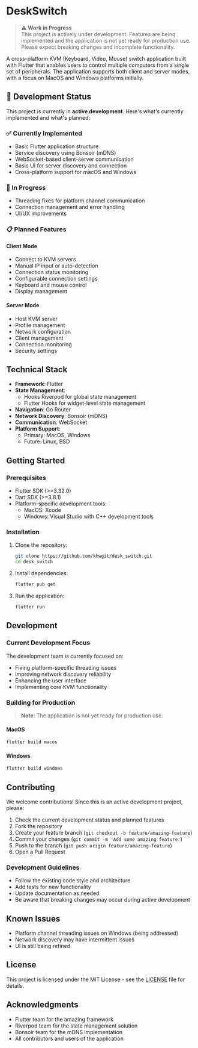 # DeskSwitch

> **⚠️ Work in Progress**  
> This project is actively under development. Features are being implemented and the application is not yet ready for production use. Please expect breaking changes and incomplete functionality.

A cross-platform KVM (Keyboard, Video, Mouse) switch application built with Flutter that enables users to control multiple computers from a single set of peripherals. The application supports both client and server modes, with a focus on MacOS and Windows platforms initially.

## 🚧 Development Status

This project is currently in **active development**. Here's what's currently implemented and what's planned:

### ✅ Currently Implemented
- Basic Flutter application structure
- Service discovery using Bonsoir (mDNS)
- WebSocket-based client-server communication
- Basic UI for server discovery and connection
- Cross-platform support for macOS and Windows

### 🔄 In Progress
- Threading fixes for platform channel communication
- Connection management and error handling
- UI/UX improvements

### 📋 Planned Features

#### Client Mode
- Connect to KVM servers
- Manual IP input or auto-detection
- Connection status monitoring
- Configurable connection settings
- Keyboard and mouse control
- Display management

#### Server Mode
- Host KVM server
- Profile management
- Network configuration
- Client management
- Connection monitoring
- Security settings

## Technical Stack

- **Framework**: Flutter
- **State Management**: 
  - Hooks Riverpod for global state management
  - Flutter Hooks for widget-level state management
- **Navigation**: Go Router
- **Network Discovery**: Bonsoir (mDNS)
- **Communication**: WebSocket
- **Platform Support**: 
  - Primary: MacOS, Windows
  - Future: Linux, BSD

## Getting Started

### Prerequisites

- Flutter SDK (>=3.32.0)
- Dart SDK (>=3.8.1)
- Platform-specific development tools:
  - MacOS: Xcode
  - Windows: Visual Studio with C++ development tools

### Installation

1. Clone the repository:
   ```bash
   git clone https://github.com/khwgit/desk_switch.git
   cd desk_switch
   ```

2. Install dependencies:
   ```bash
   flutter pub get
   ```

3. Run the application:
   ```bash
   flutter run
   ```

## Development

### Current Development Focus

The development team is currently focused on:
- Fixing platform-specific threading issues
- Improving network discovery reliability
- Enhancing the user interface
- Implementing core KVM functionality

### Building for Production

> **Note**: The application is not yet ready for production use.

#### MacOS
```bash
flutter build macos
```

#### Windows
```bash
flutter build windows
```

## Contributing

We welcome contributions! Since this is an active development project, please:

1. Check the current development status and planned features
2. Fork the repository
3. Create your feature branch (`git checkout -b feature/amazing-feature`)
4. Commit your changes (`git commit -m 'Add some amazing feature'`)
5. Push to the branch (`git push origin feature/amazing-feature`)
6. Open a Pull Request

### Development Guidelines

- Follow the existing code style and architecture
- Add tests for new functionality
- Update documentation as needed
- Be aware that breaking changes may occur during active development

## Known Issues

- Platform channel threading issues on Windows (being addressed)
- Network discovery may have intermittent issues
- UI is still being refined

## License

This project is licensed under the MIT License - see the [LICENSE](LICENSE) file for details.

## Acknowledgments

- Flutter team for the amazing framework
- Riverpod team for the state management solution
- Bonsoir team for the mDNS implementation
- All contributors and users of the application
